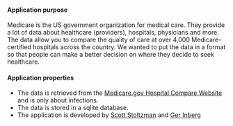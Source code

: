 #### Application purpose

Medicare is the US government organization for medical care. They provide a lot of data about healthcare (providers), hospitals, physicians and more. The data allow you to compare the quality of care at over 4,000 Medicare-certified hospitals across the country. We wanted to put the data in a format so that people can make a better decision on where they decide to seek healthcare.

#### Application properties

* The data is retrieved from the [Medicare.gov Hospital Compare Website](https://data.medicare.gov/data/hospital-compare) and is only about infections.
* The data is stored in a sqlite database.
* The application is developed by [Scott Stoltzman](https://www.stoltzmanconsulting.com) and [Ger Inberg](https://gerinberg.com)
